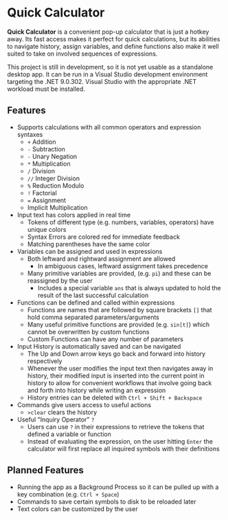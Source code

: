 # Quick Calculator
**Quick Calculator** is a convenient pop-up calculator that is just a hotkey away. Its fast access makes it perfect for quick calculations, but its abilities to navigate history, assign variables, and define functions also make it well suited to take on involved sequences of expressions.

This project is still in development, so it is not yet usable as a standalone desktop app. It can be run in a Visual Studio development environment targeting the .NET 9.0.302. Visual Studio with the appropriate .NET workload must be installed.

## Features
- Supports calculations with all common operators and expression syntaxes
	- `+` Addition
	- `-` Subtraction
	- `-` Unary Negation
	- `*` Multiplication
	- `/` Division
	- `//` Integer Division
	- `%` Reduction Modulo
	- `!` Factorial
	- `=` Assignment
	- Implicit Multiplication
- Input text has colors applied in real time
	- Tokens of different type (e.g. numbers, variables, operators) have unique colors
	- Syntax Errors are colored red for immediate feedback
	- Matching parentheses have the same color
- Variables can be assigned and used in expressions
	- Both leftward and rightward assignment are allowed
		- In ambiguous cases, leftward assignment takes precedence
	- Many primitive variables are provided, (e.g. `pi`) and these can be reassigned by the user
		- Includes a special variable `ans` that is always updated to hold the result of the last successful calculation
- Functions can be defined and called within expressions
	- Functions are names that are followed by square brackets `[]` that hold comma separated parameters/arguments
	- Many useful primitive functions are provided (e.g. `sin[t]`) which cannot be overwritten by custom functions
	- Custom Functions can have any number of parameters
- Input History is automatically saved and can be navigated
	- The Up and Down arrow keys go back and forward into history respectively
	- Whenever the user modifies the input text then navigates away in history, their modified input is inserted into the current point in history to allow for convenient workflows that involve going back and forth into history while writing an expression
	- History entries can be deleted with `Ctrl + Shift + Backspace`
- Commands give users access to useful actions
	- `>clear` clears the history
- Useful "Inquiry Operator" `?`
	- Users can use `?` in their expressions to retrieve the tokens that defined a variable or function
	- Instead of evaluating the expression, on the user hitting `Enter` the calculator will first replace all inquired symbols with their definitions


## Planned Features
- Running the app as a Background Process so it can be pulled up with a key combination (e.g. `Ctrl + Space`)
- Commands to save certain symbols to disk to be reloaded later
- Text colors can be customized by the user